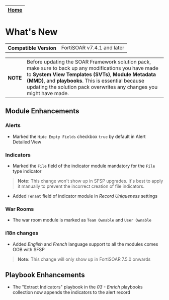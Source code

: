 | [Home](./README.md) |
|---------------------|

# What's New

<table>
    <tr>
        <th>Compatible Version</th>
        <td>FortiSOAR v7.4.1 and later</td>
    </tr>
</table>

<table>
    <tr>
        <th>NOTE</th>
        <td>Before updating the SOAR Framework solution pack, make sure to back up any modifications you have made to <strong>System View Templates (SVTs)</strong>, <strong>Module Metadata (MMD)</strong>, and <strong>playbooks</strong>. This is essential because updating the solution pack overwrites any changes you might have made.</td>
    </tr>
</table>

## Module Enhancements

### Alerts

- Marked the `Hide Empty Fields` checkbox `true` by default in Alert Detailed View

### Indicators

- Marked the `File` field of the indicator module mandatory for the `File` type indicator
> **Note:** This change won't show up in SFSP upgrades. It's best to apply it manually to prevent the incorrect creation of file indicators.
- Added `Tenant` field of indicator module in *Record Uniqueness* settings

### War Rooms
- The war room module is marked as `Team Ownable` and `User Ownable`

### i18n changes
- Added *English* and *French* language support to all the modules comes OOB with SFSP
> **Note:** This change will only show up in FortiSOAR 7.5.0 onwards

## Playbook Enhancements

- The "Extract Indicators" playbook in the *03 - Enrich* playbooks collection now appends the indicators to the alert record

